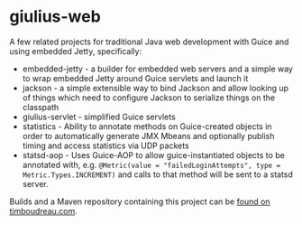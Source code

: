 giulius-web
===========

A few related projects for traditional Java web development with Guice and using embedded Jetty,
specifically:

  * embedded-jetty - a builder for embedded web servers and a simple way to wrap embedded Jetty around Guice servlets and launch it
  * jackson - a simple extensible way to bind Jackson and allow looking up of things which need to configure Jackson to serialize things on the classpath
  * giulius-servlet - simplified Guice servlets
  * statistics - Ability to annotate methods on Guice-created objects in order to automatically generate JMX Mbeans and optionally publish timing and access statistics via UDP packets
  * statsd-aop - Uses Guice-AOP to allow guice-instantiated objects to be annotated with, e.g. `@Metric(value = "failedLoginAttempts", type = Metric.Types.INCREMENT)` and calls to that method will be sent to a statsd server.

Builds and a Maven repository containing this project can be <a href="https://timboudreau.com/builds/">found on timboudreau.com</a>.

